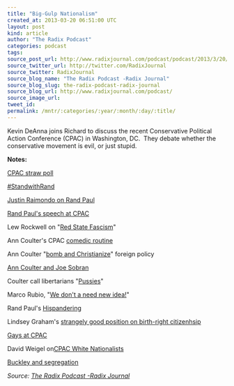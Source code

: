 ```yaml
---
title: "Big-Gulp Nationalism"
created_at: 2013-03-20 06:51:00 UTC
layout: post
kind: article
author: "The Radix Podcast"
categories: podcast
tags: 
source_post_url: http://www.radixjournal.com/podcast/podcast/2013/3/20/big-gulp-americana
source_twitter_url: http://twitter.com/RadixJournal
source_twitter: RadixJournal
source_blog_name: "The Radix Podcast -Radix Journal"
source_blog_slug: the-radix-podcast-radix-journal
source_blog_url: http://www.radixjournal.com/podcast/
source_image_url: 
tweet_id:
permalink: /mntr/:categories/:year/:month/:day/:title/
---
```

<p>Kevin DeAnna joins Richard to discuss the recent Conservative Political Action Conference (CPAC) in Washington, DC. &nbsp;They debate whether the conservative movement is evil, or just stupid. &nbsp;</p>



<p><strong>Notes:</strong></p><p><a href="http://www.foxnews.com/on-air/hannity/2013/03/19/sen-rand-paul-talks-cpac-straw-poll-victory-looks-ahead-2016">CPAC straw poll</a></p><p><a href="https://twitter.com/search?q=%23standwithrand">#StandwithRand</a></p><p><a href="http://original.antiwar.com/justin/2013/03/07/standwithrand/">Justin Raimondo on Rand Paul</a></p><p><a href="http://www.youtube.com/watch?v=zO4DHaQGASc">Rand Paul's speech at CPAC</a></p><p>Lew Rockwell on "<a href="http://www.lewrockwell.com/rockwell/red-state-fascism.html">Red State Fascism</a>"</p><p>Ann Coulter's CPAC&nbsp;<a href="http://www.youtube.com/watch?v=ZslrHK67YBo">comedic routine</a></p><p>Ann Coulter "<a href="http://www.brainyquote.com/quotes/quotes/a/anncoulter167043.html">bomb and Christianize</a>"&nbsp;foreign policy</p><p><a href="http://www.humanevents.com/2010/10/06/not-your-average-joe/">Ann Coulter and Joe Sobran</a></p><p>Coulter call libertarians "<a href="http://www.buzzfeed.com/dorsey/ann-coulter-calls-a-room-of-libertarians-pussies-and-gets-bo">Pussies</a>"</p><p>Marco Rubio, "<a href="http://youtu.be/ETV51O9YmB0?t=16m52s">We don't a need new idea!</a>"</p><p>Rand Paul's&nbsp;<a href="http://www.vdare.com/articles/stand-with-rand-or-fall-with">Hispandering</a></p><p>Lindsey Graham's&nbsp;<a href="http://www.youtube.com/watch?v=Jctte9Zzu9g">strangely good position on birth-right citizenhsip</a></p><p><a href="http://www.huffingtonpost.com/2013/03/15/jimmy-lasalvia-goproud-cpac-republican-_n_2885256.html">Gays at CPAC</a></p><p>David Weigel on<a href="http://www.slate.com/blogs/weigel/2013/03/16/cpac_diary_meet_the_white_nationalists_who_ruined_everything.html">CPAC White Nationalists</a></p><p><a href="http://www.alternet.org/story/155124/the_racism-conservatism_link%3A_'national_review'_firestorm_over_racism_calls_up_william_f._buckley's_troubling_legacy">Buckley and segregation</a></p><div class="">
    <i>Source: <a href="http://www.radixjournal.com/podcast/">The Radix Podcast -Radix Journal</a></i>
</div>

